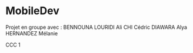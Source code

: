# MobileDev

Projet en groupe avec :
BENNOUNA LOURIDI Ali
CHI Cédric
DIAWARA Alya
HERNANDEZ Mélanie

CCC 1